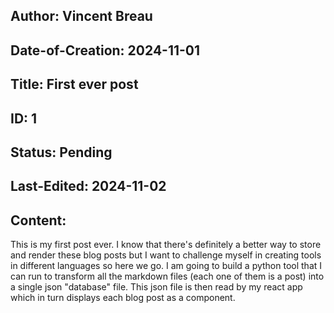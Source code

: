 ## Author: Vincent Breau
## Date-of-Creation: 2024-11-01 
## Title: First ever post
## ID: 1
## Status: Pending
## Last-Edited: 2024-11-02

## Content:
This is my first post ever. I know that there's definitely a better way to store and render these blog posts but I want to challenge myself in creating tools in different languages so here we go. I am going to build a python tool that I can run to transform all the markdown files (each one of them is a post) into a single json "database" file. This json file is then read by my react app which in turn displays each blog post as a component.